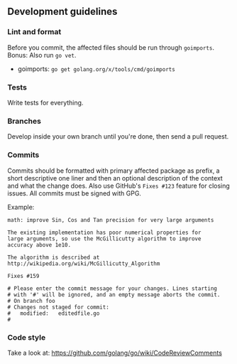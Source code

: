 ## Development guidelines
### Lint and format
Before you commit, the affected files should be run through `goimports`. Bonus: Also run `go vet`.

 * goimports: `go get golang.org/x/tools/cmd/goimports`

### Tests
Write tests for everything.

### Branches
Develop inside your own branch until you're done, then send a pull request.

### Commits
Commits should be formatted with primary affected package as prefix, a short descriptive one liner and then an optional description of the context and what the change does. Also use GitHub's `Fixes #123` feature for closing issues. All commits must be signed with GPG.

Example:
```
math: improve Sin, Cos and Tan precision for very large arguments

The existing implementation has poor numerical properties for
large arguments, so use the McGillicutty algorithm to improve
accuracy above 1e10.

The algorithm is described at http://wikipedia.org/wiki/McGillicutty_Algorithm

Fixes #159

# Please enter the commit message for your changes. Lines starting
# with '#' will be ignored, and an empty message aborts the commit.
# On branch foo
# Changes not staged for commit:
#	modified:   editedfile.go
#
```

### Code style
Take a look at: https://github.com/golang/go/wiki/CodeReviewComments

